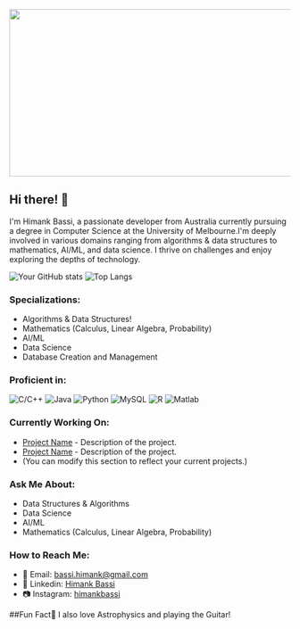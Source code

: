 <img src="https://media.giphy.com/media/NKEt9elQ5cR68/giphy.gif" width="900" height="300" />


## Hi there! 👋

I'm Himank Bassi, a passionate developer from Australia currently pursuing a degree in Computer Science at the University of Melbourne.I'm deeply involved in various domains ranging from algorithms & data structures to mathematics, AI/ML, and data science. I thrive on challenges and enjoy exploring the depths of technology.

![Your GitHub stats](https://github-readme-stats.vercel.app/api?username=HIMANKB&show_icons=true&theme=transparent)
![Top Langs](https://github-readme-stats.vercel.app/api/top-langs/?username=HimankB&size_weight=0.5&count_weight=0.5_icons=true&theme=transparent)

### Specializations:
- Algorithms & Data Structures!
- Mathematics (Calculus, Linear Algebra, Probability)
- AI/ML
- Data Science
- Database Creation and Management

### Proficient in:
![C/C++](https://upload.wikimedia.org/wikipedia/commons/thumb/1/18/ISO_C%2B%2B_Logo.svg/120px-ISO_C%2B%2B_Logo.svg.png) 
![Java](https://upload.wikimedia.org/wikipedia/en/thumb/3/30/Java_programming_language_logo.svg/100px-Java_programming_language_logo.svg.png) 
![Python](https://upload.wikimedia.org/wikipedia/commons/c/c3/Python-logo-notext.svg)
![MySQL](https://www.mysql.com/common/logos/logo-mysql-170x115.png) 
![R](https://upload.wikimedia.org/wikipedia/commons/thumb/1/1b/R_logo.svg/120px-R_logo.svg.png)
![Matlab](https://upload.wikimedia.org/wikipedia/commons/thumb/2/21/Matlab_Logo.png/120px-Matlab_Logo.png)




### Currently Working On:
- [Project Name](link) - Description of the project.
- [Project Name](link) - Description of the project.
- (You can modify this section to reflect your current projects.)



### Ask Me About:
- Data Structures & Algorithms
- Data Science
- AI/ML
- Mathematics (Calculus, Linear Algebra, Probability)

### How to Reach Me:
- 📧 Email: bassi.himank@gmail.com
- 🔗 Linkedin: [Himank Bassi](https://www.linkedin.com/in/himank-bassi-294604271/)
- 📷 Instagram: [himankbassi](https://www.instagram.com/himankbassi/)


##Fun Fact🌟
I also love Astrophysics and playing the Guitar!




